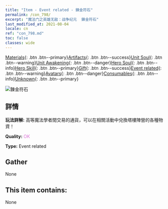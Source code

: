 ```yaml
---
title: "Item - Event related - 鍊金符石"
permalink: /con_798/
excerpt: "魔法门之英雄无敌：战争纪元  鍊金符石"
last_modified_at: 2021-08-04
locale: cn
ref: "con_798.md"
toc: false
classes: wide
---
```

 [Materials](/ItemsCN/){: .btn .btn--primary}[Artifacts](/ItemsCN/Artifacts/){: .btn .btn--success}[Unit Soul](/ItemsCN/UnitSoul/){: .btn .btn--warning}[Unit Awakening](/ItemsCN/UnitAwakening/){: .btn .btn--danger}[Hero Soul](/ItemsCN/HeroSoul/){: .btn .btn--info}[Hero Skill](/ItemsCN/HeroSkill/){: .btn .btn--primary}[Gift](/ItemsCN/Gift/){: .btn .btn--success}[Event related](/ItemsCN/Events/){: .btn .btn--warning}[Avatars](/ItemsCN/Avatars/){: .btn .btn--danger}[Consumables](/ItemsCN/Consumables/){: .btn .btn--info}[Unknown](/ItemsCN/Unknown/){: .btn .btn--primary}

 ![鍊金符石](/images/t/i_3056.png)

## 詳情
 **玩法詳解:** 高等魔法學者間交易的通貨，可以在相關活動中兌換塔樓陣營的各種物資！

 **Quality:** <span style="color: #DA70D6">OK</span>

 **Type:** Event related

## Gather

  None

## This item contains:

  None

